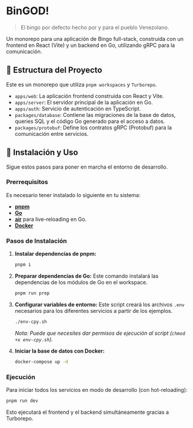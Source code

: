 # BinGOD!

> El bingo por defecto hecho por y para el pueblo Venezolano.

Un monorepo para una aplicación de Bingo full-stack, construida con un frontend en React (Vite) y un backend en Go, utilizando gRPC para la comunicación.

## 📂 Estructura del Proyecto

Este es un monorepo que utiliza `pnpm workspaces` y `Turborepo`.

-   `apps/web`: La aplicación frontend construida con React y Vite.
-   `apps/server`: El servidor principal de la aplicación en Go.
-   `apps/auth`: Servicio de autenticación en TypeScript.
-   `packages/database`: Contiene las migraciones de la base de datos, queries SQL y el código Go generado para el acceso a datos.
-   `packages/protobuf`: Define los contratos gRPC (Protobuf) para la comunicación entre servicios.

## 🚀 Instalación y Uso

Sigue estos pasos para poner en marcha el entorno de desarrollo.

### Prerrequisitos

Es necesario tener instalado lo siguiente en tu sistema:

-   [**pnpm**](https://pnpm.io/installation)
-   [**Go**](https://go.dev/doc/install)
-   [**air**](https://github.com/air-verse/air) para live-reloading en Go.
-   [**Docker**](https://www.docker.com/get-started)

### Pasos de Instalación

1.  **Instalar dependencias de pnpm:**
    ```sh
    pnpm i
    ```

2.  **Preparar dependencias de Go:**
    Este comando instalará las dependencias de los módulos de Go en el workspace.
    ```sh
    pnpm run prep
    ```

3.  **Configurar variables de entorno:**
    Este script creará los archivos `.env` necesarios para los diferentes servicios a partir de los ejemplos.
    ```sh
    ./env-cpy.sh
    ```
    *Nota: Puede que necesites dar permisos de ejecución al script (`chmod +x env-cpy.sh`).*

4.  **Iniciar la base de datos con Docker:**
    ```sh
    docker-compose up -d
    ```

### Ejecución

Para iniciar todos los servicios en modo de desarrollo (con hot-reloading):

```sh
pnpm run dev
```

Esto ejecutará el frontend y el backend simultáneamente gracias a Turborepo.